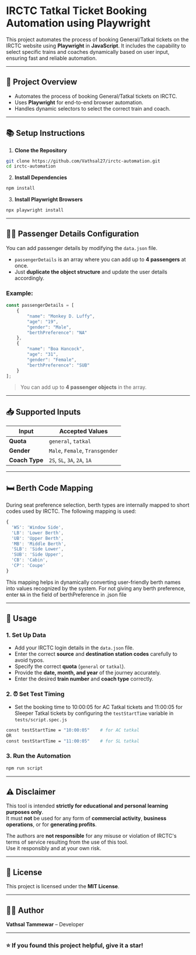# IRCTC Tatkal Ticket Booking Automation using Playwright

This project automates the process of booking General/Tatkal tickets on the IRCTC website using **Playwright** in **JavaScript**. It includes the capability to select specific trains and coaches dynamically based on user input, ensuring fast and reliable automation.

---

## 🚀 **Project Overview**
- Automates the process of booking General/Tatkal tickets on IRCTC.
- Uses **Playwright** for end-to-end browser automation.
- Handles dynamic selectors to select the correct train and coach.

---

## 📚 **Setup Instructions**
1. **Clone the Repository**  
```bash
git clone https://github.com/Vathsal27/irctc-automation.git
cd irctc-automation
```

2. **Install Dependencies**  
```bash
npm install
```

3. **Install Playwright Browsers**  
```bash
npx playwright install
```

---

## 🧑‍💼 **Passenger Details Configuration**
You can add passenger details by modifying the `data.json` file.  
- `passengerDetails` is an array where you can add up to **4 passengers** at once.  
- Just **duplicate the object structure** and update the user details accordingly.  

### Example:
```javascript
const passengerDetails = [
    {
        "name": "Monkey D. Luffy",
        "age": "19",
        "gender": "Male",
        "berthPreference": "NA"
    },
    {
        "name": "Boa Hancock",
        "age": "31",
        "gender": "Female",
        "berthPreference": "SUB"
    }
];
```
> You can add up to **4 passenger objects** in the array.

---

## 📥 **Supported Inputs**
| Input        | Accepted Values                      |
|-------------|---------------------------------------|
| **Quota**     | `general`, `tatkal`                   |
| **Gender**    | `Male`, `Female`, `Transgender`        |
| **Coach Type**| `2S`, `SL`, `3A`, `2A`, `1A`           |

---

## 🛏️ **Berth Code Mapping**
During seat preference selection, berth types are internally mapped to short codes used by IRCTC. The following mapping is used:

```javascript
{
  'WS': 'Window Side',  
  'LB': 'Lower Berth',
  'UB': 'Upper Berth',
  'MB': 'Middle Berth',
  'SLB': 'Side Lower',
  'SUB': 'Side Upper',
  'CB': 'Cabin',
  'CP': 'Coupe'
}
```

This mapping helps in dynamically converting user-friendly berth names into values recognized by the system.
For not giving any berth preference, enter `NA` in the field of berthPreference in .json file

---

## 🚦 **Usage**
### 1. **Set Up Data**
- Add your IRCTC login details in the `data.json` file.
- Enter the correct **source** and **destination station codes** carefully to avoid typos.  
- Specify the correct **quota** (`general` or `tatkal`).  
- Provide the **date, month, and year** of the journey accurately.  
- Enter the desired **train number** and **coach type** correctly.

### 2. **⏰ Set Test Timing**
- Set the booking time to 10:00:05 for AC Tatkal tickets and 11:00:05 for Sleeper Tatkal tickets by configuring the `testStartTime` variable in `tests/script.spec.js`
```bash
const testStartTime = "10:00:05"    # for AC tatkal
OR
const testStartTime = "11:00:05"    # for SL tatkal
```

### 3. **Run the Automation**
```bash
npm run script
```


---

## ⚠️ Disclaimer

This tool is intended **strictly for educational and personal learning purposes only**.  
It must **not** be used for any form of **commercial activity**, **business operations**, or for **generating profits**.  

The authors are **not responsible** for any misuse or violation of IRCTC's terms of service resulting from the use of this tool.  
Use it responsibly and at your own risk.

---

## 📜 **License**
This project is licensed under the **MIT License**.

---

## 👨‍💻 **Author**
**Vathsal Tammewar** – Developer 

---

### ⭐️ If you found this project helpful, give it a star!  